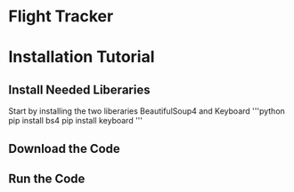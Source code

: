 # Flight Tracker

# Installation Tutorial

## Install Needed Liberaries
Start by installing the two liberaries BeautifulSoup4 and Keyboard
'''python
pip install bs4
pip install keyboard
'''

## Download the Code

## Run the Code
